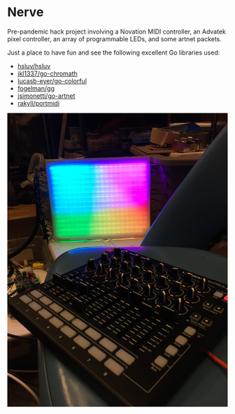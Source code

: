 # Nerve

Pre-pandemic hack project involving a Novation MIDI controller, an
Advatek pixel controller, an array of programmable LEDs, and some
artnet packets.

Just a place to have fun and see the following excellent Go libraries
used:

- [hsluv/hsluv](http://github.com/hsluv/hsluv-go)
- [jkl1337/go-chromath](http://github.com/jkl1337/go-chromath)
- [lucasb-eyer/go-colorful](http://github.com/lucasb-eyer/go-colorful)
- [fogelman/gg](http://github.com/fogleman/gg)
- [jsimonetti/go-artnet](http://github.com/jsimonetti/go-artnet)
- [rakyll/portmidi](http://github.com/rakyll/portmidi)

![The two boards](it_worked_once.jpg)
